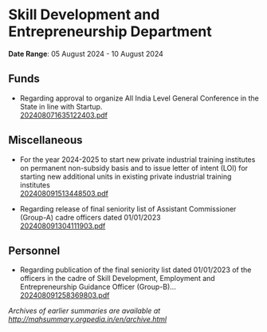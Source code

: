 # Skill Development and Entrepreneurship Department

**Date Range**: 05 August 2024 - 10 August 2024


## Funds
- Regarding approval to organize All India Level General Conference in the State in line with Startup.\
  [202408071635122403.pdf](https://gr.maharashtra.gov.in/Site/Upload/Government%20Resolutions/English/202408071635122403.pdf)

## Miscellaneous
- For the year 2024-2025 to start new private industrial training institutes on permanent non-subsidy basis and to issue letter of intent (LOI) for starting new additional units in existing private industrial training institutes\
  [202408091513448503.pdf](https://gr.maharashtra.gov.in/Site/Upload/Government%20Resolutions/English/202408091513448503.pdf)

- Regarding release of final seniority list of Assistant Commissioner (Group-A) cadre officers dated 01/01/2023\
  [202408091304111903.pdf](https://gr.maharashtra.gov.in/Site/Upload/Government%20Resolutions/English/202408091304111903.pdf)

## Personnel
- Regarding publication of the final seniority list dated 01/01/2023 of the officers in the cadre of Skill Development, Employment and Entrepreneurship Guidance Officer (Group-B)...\
  [202408091258369803.pdf](https://gr.maharashtra.gov.in/Site/Upload/Government%20Resolutions/English/202408091258369803.pdf)


*Archives of earlier summaries are available at http://mahsummary.orgpedia.in/en/archive.html*